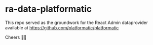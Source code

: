 # ra-data-platformatic

This repo served as the groundwork for the React Admin dataprovider available at https://github.com/platformatic/platformatic

Cheers 🥂🙂
